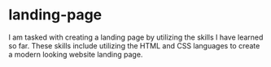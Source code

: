 # landing-page

I am tasked with creating a landing page by utilizing the skills I have learned so far. These skills include utilizing the HTML and CSS languages to create a modern looking website landing page.